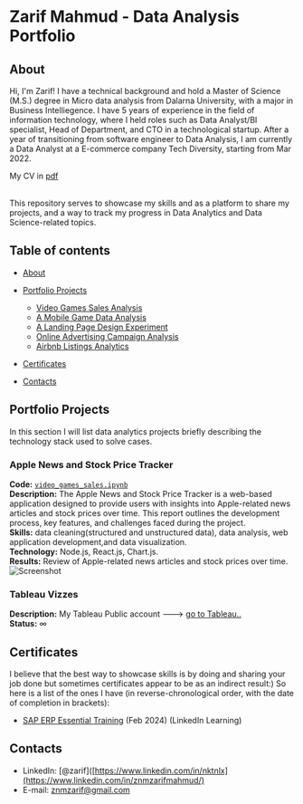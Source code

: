 # Zarif Mahmud - Data Analysis Portfolio 

## About

Hi, I'm Zarif! I have a technical background and hold a Master of Science (M.S.) degree in Micro data analysis from Dalarna University, with a major in Business Intelliegence. I have 5 years of experience in the field of information technology, where I held roles such as Data Analyst/BI specialist, Head of Department, and CTO in a technological startup. After a year of transitioning from software engineer to Data Analysis, I am currently a Data Analyst at a E-commerce company Tech Diversity, starting from Mar 2022.
 
My CV in [pdf](https://github.com/zarifshawon/Portfolio/blob/main/Zarif-Mahmud.pdf) 

<br>
This repository serves to showcase my skills and as a platform to share my projects, and a way to track my progress in Data Analytics and Data Science-related topics.  
<br>
  

## Table of contents
- [About](#about)
- [Portfolio Projects](#portfolio-projects)
	+ [Video Games Sales Analysis](#video-games-sales-analysis)
	+ [A Mobile Game Data Analysis](#a-mobile-game-data-analysis)
	+ [A Landing Page Design Experiment](#a-landing-page-design-experiment)
	+ [Online Advertising Campaign Analysis](#online-advertising-campaign-analysis)
	+ [Airbnb Listings Analytics](#airbnb-listings-analytics)

- [Certificates](#certificates)
- [Contacts](#contacts)

## Portfolio Projects
In this section I will list data analytics projects briefly describing the technology stack used to solve cases.

### Apple News and Stock Price Tracker
**Code:** [`video_games_sales.ipynb`](https://github.com/zarifshawon/Apple-News-and-Stock-Price-Tracker)    
**Description:** The Apple News and Stock Price Tracker is a web-based application designed to provide users with insights into Apple-related news articles and stock prices over time. This report outlines the development process, key features, and challenges faced during the project.  
**Skills:** data cleaning(structured and unstructured data), data analysis, web application development,and data visualization.  
**Technology:** Node.js, React.js, Chart.js.  
**Results:** Review of Apple-related news articles and stock prices over time.
![Screenshot](screenshot.png)

### Tableau Vizzes
**Description:** My Tableau Public account ---> [go to Tableau..]()  
**Status:** ∞  

## Certificates
I believe that the best way to showcase skills is by doing and sharing your job done but sometimes certificates appear to be as an indirect result:) So here is a list of the ones I have (in reverse-chronological order, with the date of completion in brackets):
- [SAP ERP Essential Training](https://www.linkedin.com/learning/certificates/63b18a90c9c5487b8b5c8ee9852857566468494504645e6cd2b9c35c277d2902) (Feb 2024) (LinkedIn Learning)


## Contacts
- LinkedIn: [@zarif]([https://www.linkedin.com/in/nktnlx](https://www.linkedin.com/in/znmzarifmahmud/)
- E-mail: znmzarif@gmail.com
